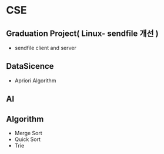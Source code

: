 # CSE
## Graduation Project( Linux- sendfile 개선 )
* sendfile client and server
## DataSicence
* Apriori Algorithm
## AI
## Algorithm
* Merge Sort
* Quick Sort
* Trie
